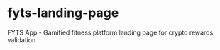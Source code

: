 # fyts-landing-page
FYTS App - Gamified fitness platform landing page for crypto rewards validation

